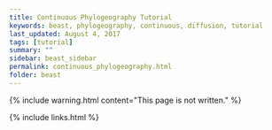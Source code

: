 ```yaml
---
title: Continuous Phylogeography Tutorial
keywords: beast, phylogeography, continuous, diffusion, tutorial
last_updated: August 4, 2017
tags: [tutorial]
summary: ""
sidebar: beast_sidebar
permalink: continuous_phylogeography.html
folder: beast
---
```


{% include warning.html content="This page is not written." %}

{% include links.html %}
